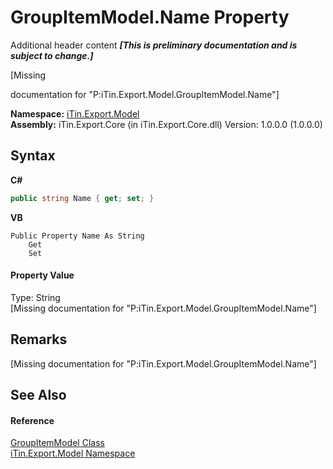 # GroupItemModel.Name Property 
Additional header content _**\[This is preliminary documentation and is subject to change.\]**_

\[Missing <summary> documentation for "P:iTin.Export.Model.GroupItemModel.Name"\]

**Namespace:**&nbsp;<a href="ef57ffcc-e95e-b212-5a46-9aa6f5a3511f">iTin.Export.Model</a><br />**Assembly:**&nbsp;iTin.Export.Core (in iTin.Export.Core.dll) Version: 1.0.0.0 (1.0.0.0)

## Syntax

**C#**<br />
``` C#
public string Name { get; set; }
```

**VB**<br />
``` VB
Public Property Name As String
	Get
	Set
```


#### Property Value
Type: String<br />\[Missing <value> documentation for "P:iTin.Export.Model.GroupItemModel.Name"\]

## Remarks
\[Missing <remarks> documentation for "P:iTin.Export.Model.GroupItemModel.Name"\]

## See Also


#### Reference
<a href="aeab9006-ae6f-3a98-fb4a-69a6da2f53e1">GroupItemModel Class</a><br /><a href="ef57ffcc-e95e-b212-5a46-9aa6f5a3511f">iTin.Export.Model Namespace</a><br />